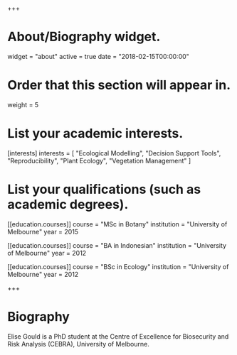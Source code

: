 +++
# About/Biography widget.
widget = "about"
active = true
date = "2018-02-15T00:00:00"

# Order that this section will appear in.
weight = 5

# List your academic interests.
[interests]
  interests = [
    "Ecological Modelling",
    "Decision Support Tools",
    "Reproducibility",
    "Plant Ecology",
    "Vegetation Management"
  ]

# List your qualifications (such as academic degrees).
[[education.courses]]
  course = "MSc in Botany"
  institution = "University of Melbourne"
  year = 2015

[[education.courses]]
  course = "BA in Indonesian"
  institution = "University of Melbourne"
  year = 2012

[[education.courses]]
  course = "BSc in Ecology"
  institution = "University of Melbourne"
  year = 2012
 
+++

# Biography

Elise Gould is a PhD student at the Centre of Excellence for Biosecurity and Risk Analysis (CEBRA), University of Melbourne.


